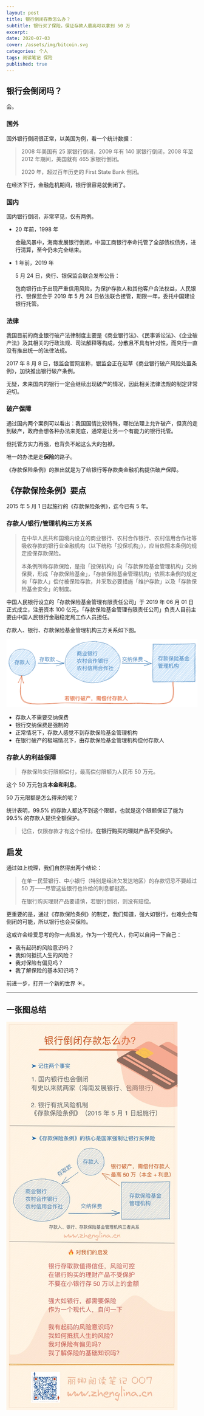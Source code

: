```yaml
---
layout: post
title: 银行倒闭存款怎么办？
subtitle: 银行买了保险，保证存款人最高可以拿到 50 万
excerpt:
date: 2020-07-03
cover: /assets/img/bitcoin.svg
categories: 个人
tags: 阅读笔记 保险
published: true
---
```


## 银行会倒闭吗？

会。

### 国外

国外银行倒闭很正常，以美国为例，看一个统计数据：

> 2008 年美国有 25 家银行倒闭，2009 年有 140 家银行倒闭，2008 年至 2012 年期间，美国就有 465 家银行倒闭。
>
> 2020 年，超过百年历史的 First State Bank 倒闭。

在经济下行，金融危机期间，银行很容易就倒闭了。

### 国内

国内银行倒闭，非常罕见，仅有两例。

- 20 年前，1998 年

  金融风暴中，海南发展银行倒闭，中国工商银行奉命托管了全部债权债务，进行清算，至今仍未完全结束。

- 1 年前，2019 年

  5 月 24 日，央行、银保监会联合发布公告：

  包商银行由于出现严重信用风险，为保护存款人和其他客户合法权益，人民银行、银保监会于 2019 年 5 月 24 日依法联合接管，期限一年，委托中国建设银行托管。

### 法律

我国目前的商业银行破产法律制度主要是《商业银行法》、《民事诉讼法》、《企业破产法》及其相关的行政法规、司法解释等构成，分散且不具有针对性，而央行一直没有推出统一的法律法规。

2017 年 8 月 8 日，银监会官网宣称，银监会正在起草《商业银行破产风险处置条例》，加快推出银行破产条例。

无疑，未来国内的银行一定会继续出现破产的情况，因此相关法律法规的制定非常迫切。

### 破产保障

通过国内两个案例可以看出：我国国情比较特殊，哪怕法理上允许破产，但真的走到破产，政府会想各种办法来兜底，通常是让另一个有能力的银行托管。

但托管方实力再强，也背负不起这么大的包袱。

唯一的办法是走**保险**的路子。

《存款保险条例》的推出就是为了给银行等存款类金融机构提供破产保障。

## 《存款保险条例》要点

2015 年 5 月 1 日起施行的《存款保险条例》，迄今已有 5 年。

### 存款人/银行/管理机构三方关系

> 在中华人民共和国境内设立的商业银行、农村合作银行、农村信用合作社等吸收存款的银行业金融机构（以下统称「投保机构」），应当依照本条例的规定投保存款保险。
>
> 本条例所称存款保险，是指「投保机构」向「存款保险基金管理机构」交纳保费，形成「存款保险基金」，「存款保险基金管理机构」依照本条例的规定向「存款人」偿付被保险存款，并采取必要措施「维护存款」以及「存款保险基金安全」的制度。

中国人民银行设立的「存款保险基金管理有限责任公司」于 2019 年 06 月 01 日正式成立，注册资本 100 亿元。「存款保险基金管理有限责任公司」负责人目前主要由中国人民银行金融稳定局工作人员担任。

存款人、银行、存款保险基金管理机构三方关系如下图。

![存款保险条例](/assets/post_img/bank.png)

- 存款人不需要交纳保费
- 银行交纳保费是强制的
- 正常情况下，存款人感觉不到存款保险基金管理机构
- 在银行破产的极端情况下，由存款保险基金管理机构偿付存款人

### 存款人的利益保障

> 存款保险实行限额偿付，最高偿付限额为人民币 50 万元。

这个 50 万元包含**本金和利息**。

50 万元限额是怎么得来的呢？

统计表明，99.5% 的存款人都达不到这个限额，也就是这个限额保证了能为 99.5% 的存款人提供全额保护。

> 记住，仅限存款才有这个偿付。**在银行购买的理财产品不受保护。**

## 启发

通过如上梳理，我们自然得出两个结论：

> 在单一民营银行、中小银行（特别是经济欠发达地区）的存款切忌不要超过 50 万——尽管这些银行也许给的利息都挺高。
>
> 在银行购买理财产品要谨慎，若银行倒闭，则没有赔偿。

更重要的是，通过《存款保险条例》的制定，我们知道，强大如银行，也难免会有倒闭的可能，所以银行也会买保险。

这或许会给爱思考的你一点启发，作为一个现代人，你可以自问一下自己：

- 我有起码的风险意识吗？
- 我如何抵抗人生的风险？
- 我对保险有偏见吗？
- 我了解保险的基本知识吗？

前进一步，打开一个新的世界 ☀️。

---

## 一张图总结

![](/assets/post_img/007.jpg)
